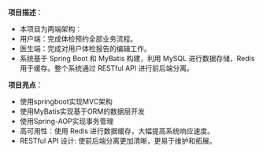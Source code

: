 **项目描述**：

- 本项目为两端架构：
- 用户端：完成体检预约全部业务流程。
- 医生端：完成对用户体检报告的编辑工作。
- 系统基于 Spring Boot 和 MyBatis 构建，利用 MySQL 进行数据存储，Redis 用于缓存。整个系统通过 RESTful API 进行前后端分离。

**项目亮点**：

- 使用springboot实现MVC架构
- 使用MyBatis实现基于ORM的数据层开发
- 使用Spring-AOP实现事务管理
- 高可用性：使用 Redis 进行数据缓存，大幅提高系统响应速度。
- RESTful API 设计: 使前后端分离更加清晰，更易于维护和拓展。
